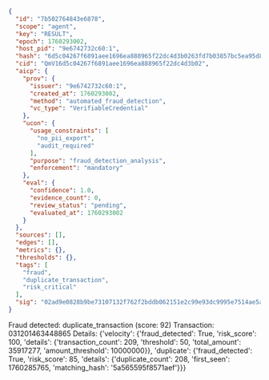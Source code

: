 ```json
{
  "id": "7b502764843e6878",
  "scope": "agent",
  "key": "RESULT",
  "epoch": 1760293002,
  "host_pid": "9e6742732c60:1",
  "hash": "6d5c04267f6891aee1696ea888965f22dc4d3b0263fd7b03857bc5ea95d8ce6d",
  "cid": "QmV16d5c04267f6891aee1696ea888965f22dc4d3b02",
  "aicp": {
    "prov": {
      "issuer": "9e6742732c60:1",
      "created_at": 1760293002,
      "method": "automated_fraud_detection",
      "vc_type": "VerifiableCredential"
    },
    "ucon": {
      "usage_constraints": [
        "no_pii_export",
        "audit_required"
      ],
      "purpose": "fraud_detection_analysis",
      "enforcement": "mandatory"
    },
    "eval": {
      "confidence": 1.0,
      "evidence_count": 0,
      "review_status": "pending",
      "evaluated_at": 1760293002
    }
  },
  "sources": [],
  "edges": [],
  "metrics": {},
  "thresholds": {},
  "tags": [
    "fraud",
    "duplicate_transaction",
    "risk_critical"
  ],
  "sig": "02ad9e0828b9be73107132f762f2bddb062151e2c99e93dc9995e7514ae5a38f"
}
```

Fraud detected: duplicate_transaction (score: 92)
Transaction: 031201463448865
Details: {'velocity': {'fraud_detected': True, 'risk_score': 100, 'details': {'transaction_count': 209, 'threshold': 50, 'total_amount': 35917277, 'amount_threshold': 10000000}}, 'duplicate': {'fraud_detected': True, 'risk_score': 85, 'details': {'duplicate_count': 208, 'first_seen': 1760285765, 'matching_hash': '5a565595f8571aef'}}}